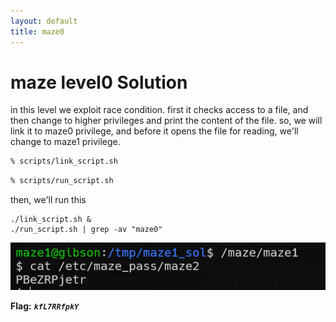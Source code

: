 ```yaml
---
layout: default
title: maze0
---
```


# maze level0 Solution

in this level we exploit race condition.
first it checks access to a file, and then change to higher privileges and print the content of the file. 
so, we will link it to maze0 privilege, and before it opens the file for reading, we'll change to maze1 privilege.

```sh
% scripts/link_script.sh
```


```sh
% scripts/run_script.sh
```


then, we'll run this
```
./link_script.sh &
./run_script.sh | grep -av "maze0"
```

![image](./images/level1.png)

**Flag:** ***`kfL7RRfpkY`*** 
